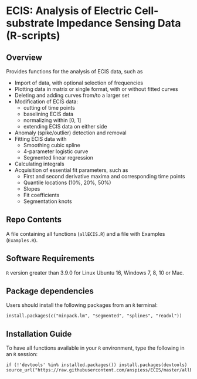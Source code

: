 # ECIS: Analysis of Electric Cell-substrate Impedance Sensing Data (R-scripts)

## Overview
Provides functions for the analysis of ECIS data, such as          

* Import of data, with optional selection of frequencies
* Plotting data in matrix or single format, with or without fitted curves
* Deleting and adding curves from/to a larger set
* Modification of ECIS data:
  + cutting of time points
  + baselining ECIS data
  + normalizing within [0, 1]
  + extending ECIS data on either side
* Anomaly (spike/outlier) detection and removal
* Fitting ECIS data with 
  + Smoothing cubic spline
  + 4-parameter logistic curve
  + Segmented linear regression
* Calculating integrals
* Acquisition of essential fit parameters, such as
  + First and second derivative maxima and corresponding time points
  + Quantile locations (10%, 20%, 50%)
  + Slopes
  + Fit coefficients
  + Segmentation knots

## Repo Contents
A file containing all functions (`allECIS.R`) and a file with Examples (`Examples.R`).
          
## Software Requirements
`R` version greater than 3.9.0 for Linux Ubuntu 16, Windows 7, 8, 10 or Mac.  

## Package dependencies
Users should install the following packages from an `R` terminal:
```
install.packages(c("minpack.lm", "segmented", "splines", "readxl"))
```
## Installation Guide
To have all functions available in your `R` environment, type the following in an `R` session:
```
if (!'devtools' %in% installed.packages()) install.packages(devtools)
source_url("https://raw.githubusercontent.com/anspiess/ECIS/master/allECIS.R")

```

